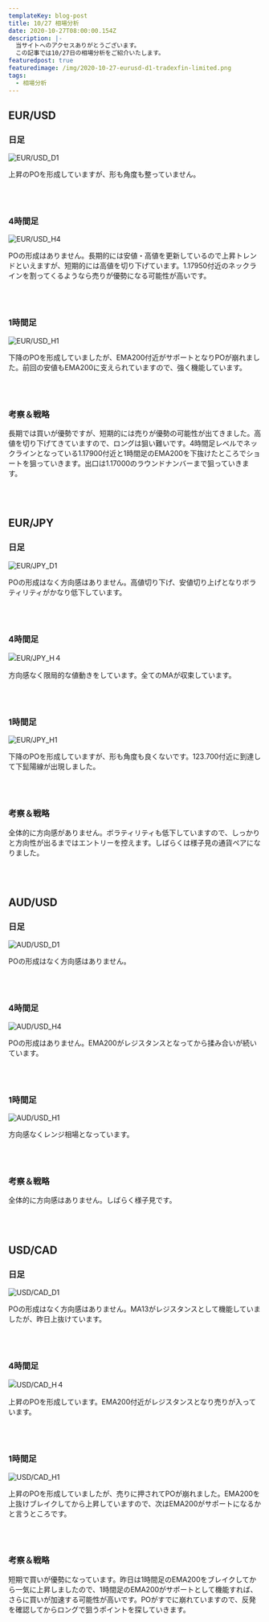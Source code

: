 ```yaml
---
templateKey: blog-post
title: 10/27 相場分析
date: 2020-10-27T08:00:00.154Z
description: |-
  当サイトへのアクセスありがとうございます。
  この記事では10/27日の相場分析をご紹介いたします。
featuredpost: true
featuredimage: /img/2020-10-27-eurusd-d1-tradexfin-limited.png
tags:
  - 相場分析
---
```

## EUR/USD

### 日足

![EUR/USD_D1](/img/2020-10-27-eurusd-d1-tradexfin-limited.png)

上昇のPOを形成していますが、形も角度も整っていません。

<br/>
<br/>

### 4時間足

![EUR/USD_H4](/img/2020-10-27-eurusd-h4-tradexfin-limited.png)

POの形成はありません。長期的には安値・高値を更新しているので上昇トレンドといえますが、短期的には高値を切り下げています。1.17950付近のネックラインを割ってくるようなら売りが優勢になる可能性が高いです。

<br/>
<br/>

### 1時間足

![EUR/USD_H1](/img/2020-10-27-eurusd-h1-tradexfin-limited.png)

下降のPOを形成していましたが、EMA200付近がサポートとなりPOが崩れました。前回の安値もEMA200に支えられていますので、強く機能しています。

<br/>
<br/>

### 考察＆戦略

長期では買いが優勢ですが、短期的には売りが優勢の可能性が出てきました。高値を切り下げてきていますので、ロングは狙い難いです。4時間足レベルでネックラインとなっている1.17900付近と1時間足のEMA200を下抜けたところでショートを狙っていきます。出口は1.17000のラウンドナンバーまで狙っていきます。

<br/>
<br/>

## EUR/JPY

### 日足

![EUR/JPY_D1](/img/2020-10-27-eurjpy-d1-tradexfin-limited.png)

POの形成はなく方向感はありません。高値切り下げ、安値切り上げとなりボラティリティがかなり低下しています。

<br/>
<br/>

### 4時間足

![EUR/JPY_H４](/img/2020-10-27-eurjpy-h4-tradexfin-limited.png)

方向感なく限局的な値動きをしています。全てのMAが収束しています。

<br/>
<br/>

### 1時間足

![EUR/JPY_H1](/img/2020-10-27-eurjpy-h1-tradexfin-limited.png)

下降のPOを形成していますが、形も角度も良くないです。123.700付近に到達して下髭陽線が出現しました。

<br/>
<br/>

### 考察＆戦略

全体的に方向感がありません。ボラティリティも低下していますので、しっかりと方向性が出るまではエントリーを控えます。しばらくは様子見の通貨ペアになりました。

<br/>
<br/>

## AUD/USD

### 日足

![AUD/USD_D1](/img/2020-10-27-audusd-d1-tradexfin-limited.png)

POの形成はなく方向感はありません。

<br/>
<br/>

### 4時間足

![AUD/USD_H4](/img/2020-10-27-audusd-h4-tradexfin-limited.png)

POの形成はありません。EMA200がレジスタンスとなってから揉み合いが続いています。

<br/>
<br/>

### 1時間足

![AUD/USD_H1](/img/2020-10-27-audusd-h1-tradexfin-limited.png)

方向感なくレンジ相場となっています。

<br/>
<br/>

### 考察＆戦略

全体的に方向感はありません。しばらく様子見です。

<br/>
<br/>

## USD/CAD

### 日足

![USD/CAD_D1](/img/2020-10-27-usdcad-d1-tradexfin-limited.png)

POの形成はなく方向感はありません。MA13がレジスタンスとして機能していましたが、昨日上抜けています。

<br/>
<br/>

### 4時間足

![USD/CAD_H４](/img/2020-10-27-usdcad-h4-tradexfin-limited.png)

上昇のPOを形成しています。EMA200付近がレジスタンスとなり売りが入っています。

<br/>
<br/>

### 1時間足

![USD/CAD_H1](/img/2020-10-27-usdcad-h1-tradexfin-limited.png)

上昇のPOを形成していましたが、売りに押されてPOが崩れました。EMA200を上抜けブレイクしてから上昇していますので、次はEMA200がサポートになるかと言うところです。

<br/>
<br/>

### 考察＆戦略

短期で買いが優勢になっています。昨日は1時間足のEMA200をブレイクしてから一気に上昇しましたので、1時間足のEMA200がサポートとして機能すれば、さらに買いが加速する可能性が高いです。POがすでに崩れていますので、反発を確認してからロングで狙うポイントを探していきます。

